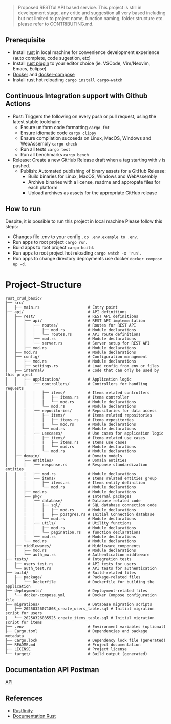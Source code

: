 > Proposed RESTful API based service. This project is still in development stage, any critic and suggestion all very based including but not limited to project name, function naming, folder structure etc. please refer to CONTRIBUTING.md.

## Prerequisite

- Install [rust](https://doc.rust-lang.org/book/ch01-01-installation.html) in local machine for convenience development experience (auto complete, code sugestion, etc)
- Install [rust plugin](https://www.rust-lang.org/tools) to your editor choice (ie. VSCode, Vim/Neovim, Emacs, Eclipse)
- [Docker](https://docs.docker.com/install/) and [docker-compose](https://docs.docker.com/compose/)
- Install rust hot reloading `cargo install cargo-watch`

## Continuous Integration support with Github Actions
- Rust: Triggers the following on every push or pull request, using the latest stable toolchain:
    - Ensure uniform code formatting `cargo fmt`
    - Ensure idiomatic code `cargo clippy`
    - Ensure compilation succeeds on Linux, MacOS, Windows and WebAssembly `cargo check`
    - Run all tests `cargo test`
    - Run all benchmarks `cargo bench`
- Release: Create a new GitHub Release draft when a tag starting with `v` is pushed.
  - Publish: Automated publishing of binary assets for a GitHub Release:
    - Build binaries for Linux, MacOS, Windows and WebAssembly
    - Archive binaries with a license, readme and appropate files for each platform
    - Upload archives as assets for the appropriate GitHub release

## How to run

Despite, it is possible to run this project in local machine Please follow this steps:
- Changes file .env to your config `.cp .env.example to .env`.
- Run apps to root project `cargo run`.
- Build apps to root project `cargo build`.
- Run apps to root project hot reloading `cargo watch -x 'run'`.
- Run apps to change directory deployments use docker `docker compose up -d`.

# Project-Structure

    rust_crud_basic/
    ├── src/
    │   ├── main.rs                     # Entry point
    ├── api/                            # API definitions
    │   ├── rest/                       # REST API definitions
    │   │   ├── api/                    # REST API implementation
    │   │   │   ├── routes/             # Routes for REST API
    │   │   │   |   ├── mod.rs          # Module declarations
    │   │   │   |   └── routes.rs       # API route definitions
    │   │   │   ├── mod.rs              # Module declarations
    │   │   │   └── server.rs           # Server setup for REST API
    │   │   ├── mod.rs                  # Module declarations
    │   ├── mod.rs                      # Module declarations
    │   ├── config/                     # Configuration management
    │   │   ├── mod.rs                  # Module declarations
    │   │   ├── settings.rs             # Load config from env or files
    │   ├── internal/                   # Code that can only be used by this project
    │   │   ├── application/            # Application logic
    │   │   |   ├── controllers/        # Controllers for handling requests
    │   │   │   |   ├── items/          # Items related controllers
    │   │   │   |   |   ├── items.rs    # Items controller
    │   │   │   |   |   └── mod.rs      # Module declarations
    │   │   │   |   └── mod.rs          # Module declarations
    │   │   |   ├── repositories/       # Repositories for data access
    │   │   │   |   ├── items/          # Items related repositories
    │   │   │   |   |   ├── items.rs    # Items repositories
    │   │   │   |   |   └── mod.rs      # Module declarations
    │   │   │   |   └── mod.rs          # Module declarations
    │   │   |   ├── usecases/           # Use cases for application logic
    │   │   │   |   ├── items/          # Items related use cases
    │   │   │   |   |   ├── items.rs    # Items use cases
    │   │   │   |   |   └── mod.rs      # Module declarations
    │   │   │   |   └── mod.rs          # Module declarations
    │   ├── domain/                     # Domain models
    │   │   ├── entities/               # Domain entities
    │   │   |   ├── response.rs         # Response standardization entities
    │   │   |   ├── mod.rs              # Module declarations
    │   │   |   ├── items/              # Items related entities group
    │   │   |   |   ├── items.rs        # Items entity definition
    │   │   |   |   └── mod.rs          # Module declarations
    │   │   ├── mod.rs                  # Module declarations
    │   │   ├── pkg/                    # Internal packages
    │   │   |   ├── database/           # Database related code
    │   │   |   |   ├── sql/            # SQL database connection code
    │   │   |   |   |   ├── mod.rs      # Module declarations
    │   │   |   |   |   ├── postgres.rs # Initial Connection database
    │   │   |   |   └── mod.rs          # Module declarations
    │   │   |   ├── utils/              # Utility functions
    │   │   |   |   ├── mod.rs          # Module declarations
    │   │   |   |   └── pagination.rs   # function declarations
    │   │   |   └── mod.rs              # Module declarations
    │   │   └── mod.rs                  # Module declarations
    │   ├── middlewares/                # Middleware components
    │   │   ├── mod.rs                  # Module declarations
    │   │   └── auth_mw.rs              # Authentication middleware
    ├── tests/                          # Integration tests
    │   ├── users_test.rs               # API tests for users
    │   └── auth_test.rs                # API tests for authentication
    ├── build/                          # Build-related files
    │   ├── package/                    # Package-related files
    │   │   └── Dockerfile              # Dockerfile for building the application
    ├── deployments/                    # Deployment-related files
    │   └── docker-compose.yml          # Docker Compose configuration file
    ├── migrations/                     # Database migration scripts
    │   ├── 20250326071808_create_users_table.sql # Initial migration script for users
    │   └── 20250326085525_create_items_table.sql # Initial migration script for items
    ├── .env                            # Environment variables (optional)
    ├── Cargo.toml                      # Dependencies and package metadata
    ├── Cargo.lock                      # Dependency lock file (generated)
    ├── README.md                       # Project documentation
    ├── LICENSE                         # Project license
    └── target/                         # Build output (generated)

## Documentation API Postman

[API](https://documenter.getpostman.com/view/4324137/2sAYkGLega)

## References
- [Rustfinity](https://www.rustfinity.com/blog/create-high-performance-rest-api-with-rust)
- [Documentation Rust](https://doc.rust-lang.org/rust-by-example/flow_control/if_else.html)